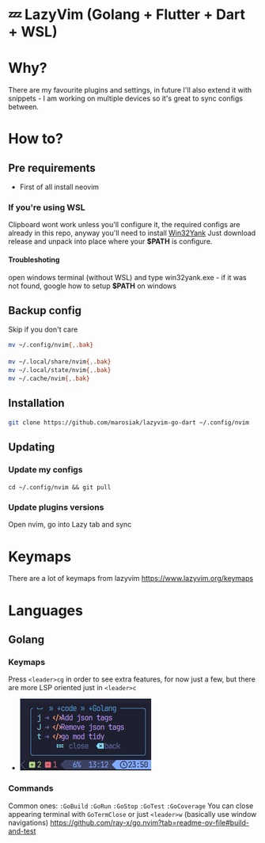 # 💤 LazyVim (Golang + Flutter + Dart + WSL)

# Why?

There are my favourite plugins and settings, in future I'll also extend it with snippets - I am working on multiple devices so it's great to sync configs between.


# How to?

## Pre requirements
- First of all install neovim

### If you're using WSL
Clipboard wont work unless you'll configure it, the required configs are already in this repo, anyway you'll need to install [Win32Yank]([/guides/content/editing-an-existing-page#modifying-front-matter](https://github.com/equalsraf/win32yank/releases)) Just download release and unpack into place where your **$PATH** is configure.

#### Troubleshoting
open windows terminal (without WSL) and type win32yank.exe - if it was not found, google how to setup **$PATH** on windows


## Backup config
Skip if you don't care

```bash
mv ~/.config/nvim{,.bak}

mv ~/.local/share/nvim{,.bak}
mv ~/.local/state/nvim{,.bak}
mv ~/.cache/nvim{,.bak}
```

## Installation
```bash
git clone https://github.com/marosiak/lazyvim-go-dart ~/.config/nvim
```


## Updating

### Update my configs

`cd ~/.config/nvim && git pull`

### Update plugins versions

Open nvim, go into Lazy tab and sync


# Keymaps

There are a lot of keymaps from lazyvim https://www.lazyvim.org/keymaps


# Languages
## Golang
### Keymaps
Press `<leader>cg` in order to see extra features, for now just a few, but there are more LSP oriented just in `<leader>c`
-  ![Img](./img/gopher-keybinds.png) 


### Commands
Common ones: `:GoBuild` `:GoRun` `:GoStop` `:GoTest` `:GoCoverage`
You can close appearing terminal with `GoTermClose` or just `<leader>w` (basically use window navigations)
https://github.com/ray-x/go.nvim?tab=readme-ov-file#build-and-test
